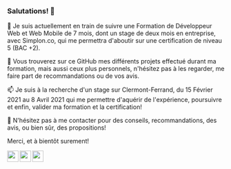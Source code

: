 ### Salutations! 👋



🌱 Je suis actuellement en train de suivre une Formation de Développeur Web et Web Mobile de 7 mois, dont un stage de deux mois en entreprise, avec Simplon.co, qui me permettra d'aboutir sur une certification de niveau 5 (BAC +2).



🔭 Vous trouverez sur ce GitHub mes différents projets effectué durant ma formation, mais aussi ceux plus personnels, n'hésitez pas à les regarder, me faire part de recommandations ou de vos avis.



📫 Je suis à la recherche d'un stage sur Clermont-Ferrand, du 15 Février 2021 au 8 Avril 2021 qui me permettre d'aquérir de l'expérience, poursuivre et enfin, valider ma formation et la certification!



💬 N'hésitez pas à me contacter pour des conseils, recommandations, des avis, ou bien sûr, des propositions!



Merci, et à bientôt surement!

<img align="left" width="26px" src="https://lh3.googleusercontent.com/proxy/_GdJvDfbHYj9meYJgXVwXcfnM-w9KYPFGsoGmO6R3y2yEJemhHC4gXVMix8c3PK00X2GrUsEKe6G"/>
<img align="left" width="26px" src="https://img1.freepng.fr/20180503/dsq/kisspng-cascading-style-sheets-css3-bootstrap-valid-5aeaf82a9e2723.1207600815253483946478.jpg"/>
<img align="left" width="26px" src="https://icon-library.com/images/javascript-icon-png/javascript-icon-png-23.jpg"/>
